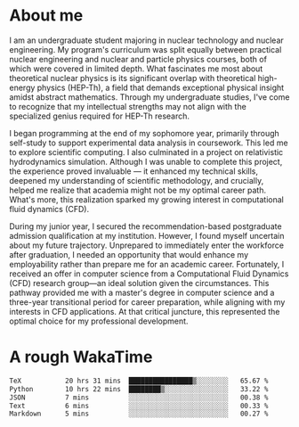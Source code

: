 # About me

I am an undergraduate student majoring in nuclear technology and nuclear engineering. My program's curriculum was split equally between practical nuclear engineering and nuclear and particle physics courses, both of which were covered in limited depth. What fascinates me most about theoretical nuclear physics is its significant overlap with theoretical high-energy physics (HEP-Th), a field that demands exceptional physical insight amidst abstract mathematics. Through my undergraduate studies, I've come to recognize that my intellectual strengths may not align with the specialized genius required for HEP-Th research.

I began programming at the end of my sophomore year, primarily through self-study to support experimental data analysis in coursework. This led me to explore scientific computing. I also culminated in a project on relativistic hydrodynamics simulation. Although I was unable to complete this project, the experience proved invaluable — it enhanced my technical skills, deepened my understanding of scientific methodology, and crucially, helped me realize that academia might not be my optimal career path. What's more, this realization sparked my growing interest in computational fluid dynamics (CFD).

During my junior year, I secured the recommendation-based postgraduate admission qualification at my institution. However, I found myself uncertain about my future trajectory. Unprepared to immediately enter the workforce after graduation, I needed an opportunity that would enhance my employability rather than prepare me for an academic career. Fortunately, I received an offer in computer science from a Computational Fluid Dynamics (CFD) research group—an ideal solution given the circumstances. This pathway provided me with a master's degree in computer science and a three-year transitional period for career preparation, while aligning with my interests in CFD applications. At that critical juncture, this represented the optimal choice for my professional development.

# A rough WakaTime

<!--START_SECTION:waka-->

```txt
TeX           20 hrs 31 mins  ████████████████▒░░░░░░░░   65.67 %
Python        10 hrs 22 mins  ████████▒░░░░░░░░░░░░░░░░   33.22 %
JSON          7 mins          ░░░░░░░░░░░░░░░░░░░░░░░░░   00.38 %
Text          6 mins          ░░░░░░░░░░░░░░░░░░░░░░░░░   00.33 %
Markdown      5 mins          ░░░░░░░░░░░░░░░░░░░░░░░░░   00.27 %
```

<!--END_SECTION:waka-->
